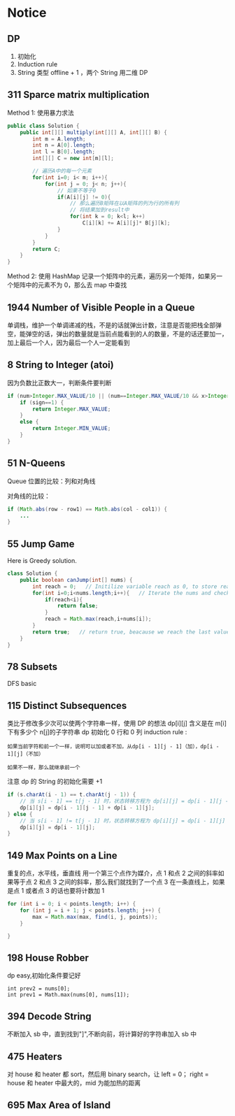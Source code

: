 # Notice

## DP

1. 初始化
2. Induction rule
3. String 类型 offline + 1 ，两个 String 用二维 DP

## 311 Sparce matrix multiplication

Method 1: 使用暴力求法

```java
public class Solution {
    public int[][] multiply(int[][] A, int[][] B) {
        int m = A.length;
        int n = A[0].length;
        int l = B[0].length;
        int[][] C = new int[m][l];

        // 遍历A中的每一个元素
        for(int i=0; i< m; i++){
            for(int j = 0; j< n; j++){
                // 如果不等于0
                if(A[i][j] != 0){
                    // 那么遍历B矩阵在以A矩阵的列为行的所有列
                    // 将结果加到result中
                    for(int k = 0; k<l; k++)
                        C[i][k] += A[i][j]* B[j][k];
                }
            }
        }
        return C;
    }
}
```

Method 2: 使用 HashMap 记录一个矩阵中的元素，遍历另一个矩阵，如果另一个矩阵中的元素不为 0，那么去 map 中查找

## 1944 Number of Visible People in a Queue

单调栈，维护一个单调递减的栈，不是的话就弹出计数，注意是否能把栈全部弹空，能弹空的话，弹出的数量就是当前点能看到的人的数量，不是的话还要加一，加上最后一个人，因为最后一个人一定能看到

## 8 String to Integer (atoi)

因为负数比正数大一，判断条件要判断

```java
if (num>Integer.MAX_VALUE/10 || (num==Integer.MAX_VALUE/10 && x>Integer.MAX_VALUE%10)) {
    if (sign==1) {
        return Integer.MAX_VALUE;
    }
    else {
        return Integer.MIN_VALUE;
    }
}
```

## 51 N-Queens

Queue 位置的比较：列和对角线

对角线的比较：

```java
if (Math.abs(row - row1) == Math.abs(col - col1)) {
    ...
}
```

## 55 Jump Game

Here is Greedy solution.

```java
class Solution {
    public boolean canJump(int[] nums) {
        int reach = 0;   // Initilize variable reach as 0, to store reach of the highest index.
        for(int i=0;i<nums.length;i++){   // Iterate the nums and check if reach is smaller than i then return false else overwrite reach with max of reach and i+nums[i].
            if(reach<i){
                return false;
            }
            reach = Math.max(reach,i+nums[i]);
        }
        return true;   // return true, beacause we reach the last value of the array nums.
    }
}
```

## 78 Subsets

DFS basic

## 115 Distinct Subsequences

类比于修改多少次可以使两个字符串一样，使用 DP 的想法
dp[i][j] 含义是在 m[i]下有多少个 n[j]的子字符串
dp 初始化 0 行和 0 列
induction rule :

    如果当前字符和前一个一样，说明可以加或者不加，从dp[i - 1][j - 1]（加），dp[i - 1][j]（不加）

    如果不一样，那么就继承前一个

注意 dp 的 String 的初始化需要 +1

```java
if (s.charAt(i - 1) == t.charAt(j - 1)) {
    // 当 s[i - 1] == t[j - 1] 时，状态转移方程为 dp[i][j] = dp[i - 1][j - 1] + dp[i - 1][j]
    dp[i][j] = dp[i - 1][j - 1] + dp[i - 1][j];
} else {
    // 当 s[i - 1] != t[j - 1] 时，状态转移方程为 dp[i][j] = dp[i - 1][j]
    dp[i][j] = dp[i - 1][j];
}
```

## 149 Max Points on a Line

重复的点，水平线，垂直线
用一个第三个点作为媒介，点 1 和点 2 之间的斜率如果等于点 2 和点 3 之间的斜率，那么我们就找到了一个点 3 在一条直线上，如果是点 1 或者点 3 的话也要将计数加 1

```java
for (int i = 0; i < points.length; i++) {
    for (int j = i + 1; j < points.length; j++) {
        max = Math.max(max, find(i, j, points));
    }

}
```

## 198 House Robber

dp easy,初始化条件要记好

```jva
int prev2 = nums[0];
int prev1 = Math.max(nums[0], nums[1]);
```

## 394 Decode String

不断加入 sb 中，直到找到"]",不断向前，将计算好的字符串加入 sb 中

## 475 Heaters

对 house 和 heater 都 sort，然后用 binary search，让 left = 0； right = house 和 heater 中最大的，mid 为能加热的距离

## 695 Max Area of Island

